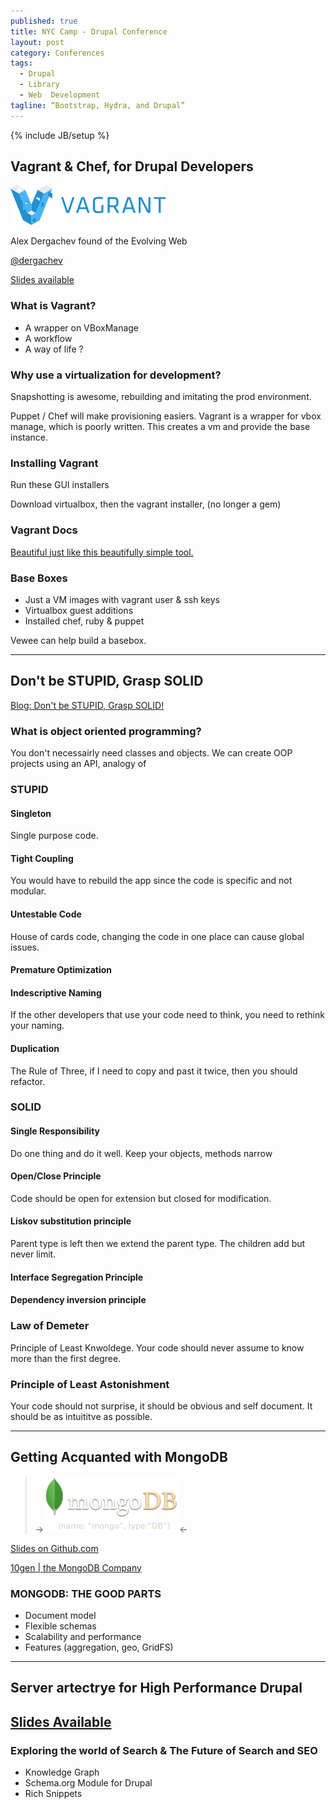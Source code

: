 ```yaml
---
published: true
title: NYC Camp - Drupal Conference
layout: post
category: Conferences
tags: 
  - Drupal
  - Library
  - Web  Development
tagline: “Bootstrap, Hydra, and Drupal”
---
```


{% include JB/setup %}

## Vagrant & Chef, for Drupal Developers

![Vagrant Logo](/images/nyc-camp-2013/vagrant.png)

Alex Dergachev found of the Evolving Web

[@dergachev](https://github.com/dergachev)

[Slides available](http://dergachev.github.io/vagrant-chef-guide/vagrant-chef-tutorial/)

### What is Vagrant?

* A wrapper on VBoxManage
* A workflow
* A way of life ?

### Why use a virtualization for development?

Snapshotting is awesome, rebuilding and imitating the prod environment.

Puppet / Chef will make provisioning easiers. Vagrant is a wrapper for vbox manage, which is poorly written. This creates a vm and provide the base instance.

### Installing Vagrant

Run these GUI installers

Download virtualbox, then the vagrant installer, (no longer a gem)


### Vagrant Docs

[Beautiful just like this beautifully simple tool.](http://www.vagrantup.com/)

### Base Boxes
* Just a VM images with vagrant user & ssh keys
* Virtualbox guest additions
* Installed chef, ruby & puppet

Vewee can help build a basebox.

---
## Don't be STUPID, Grasp SOLID
[Blog: Don't be STUPID, Grasp SOLID!](http://nikic.github.io/2011/12/27/Dont-be-STUPID-GRASP-SOLID.html)

### What is object oriented programming?
You don't necessairly need classes and objects. We can create OOP projects using  an API, analogy of 

### STUPID

#### **S**ingleton
Single purpose code.

#### **T**ight Coupling
You would have to rebuild the app since the code is specific and not modular.

#### **U**ntestable Code
House of cards code, changing the code in one place can cause global issues.

#### **P**remature Optimization

#### **I**ndescriptive Naming
If the other developers that use your code need to think, you need to rethink your naming.

#### **D**uplication
The Rule of Three, if I need to copy and past it twice, then you should refactor.

### SOLID

#### **S**ingle Responsibility
Do one thing and do it well. Keep your objects, methods narrow

#### **O**pen/Close Principle 
Code should be open for extension but closed for modification.

#### **L**iskov substitution principle
Parent type is left then we extend the parent type. The children add but never limit.

#### **I**nterface Segregation Principle

#### **D**ependency inversion principle

### Law of Demeter
Principle of Least Knwoldege. Your code should never assume to know more than the first degree.

### Principle of Least Astonishment
Your code should not surprise, it should be obvious and self document. It should be as intuititve as possible.

---
## Getting Acquanted with MongoDB

> ->![Mongo DB Logo](/images/nyc-camp-2013/logo-mongodb.png)<-


[Slides on Github.com](http://jmikola.github.io/slides/mongodb_getting_acquainted)

[10gen | the MongoDB Company](http://www.10gen.com/)

### MONGODB: THE GOOD PARTS
* Document model
* Flexible schemas
* Scalability and performance
* Features (aggregation, geo, GridFS)
---
## Server artectrye for High Performance Drupal

[Slides Available ](/images/nyc-camp-2013/DrupPerf_Phoenix2013.pdf)
---

### Exploring the world of Search & The Future of Search and SEO

* Knowledge Graph
* Schema.org Module for Drupal
* Rich Snippets


